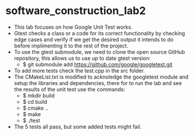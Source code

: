 # software_construction_lab2
- This lab focuses on how Google Unit Test works.
- Gtest checks a class or a code for its correct functionality by checking edge cases and verify if we get the desired output it intends to do before implimenting it to the rest of the project.
- To use the gtest submodule, we need to clone the open source GitHub repository, this allows us to use up to date gtest version:
  - $ git submodule add https://github.com/google/googletest.git
- To add more tests check the test.cpp in the src folder. 
- The CMakeList.txt is modified to acknoledge the googletest module and setup the libraries and dependencies, there for to run the lab and see the results of the unit test use the commands:
  - $ mkdir build
  - $ cd build
  - $ cmake ..
  - $ make
  - $ ./test
- The 5 tests all pass, but some added tests might fail.  
